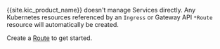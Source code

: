 {{site.kic_product_name}} doesn't manage Services directly. Any Kubernetes resources referenced by an `Ingress` or Gateway API `*Route` resource will automatically be created.

Create a [Route](/gateway/entities/route/?tab=kic#setup-entity) to get started.
